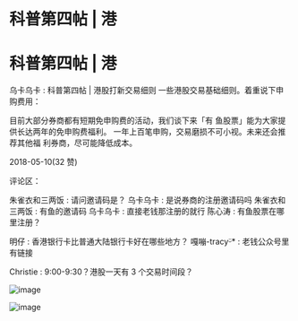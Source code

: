 # 科普第四帖 | 港

# 科普第四帖 | 港

乌卡乌卡 : 科普第四帖 | 港股打新交易细则 一些港股交易基础细则。着重说下申购费用：

目前大部分券商都有短期免申购费的活动，我们谈下来「有 鱼股票」能为大家提供长达两年的免申购费福利。 一年上百笔申购，交易磨损不可小视。未来还会推荐其他福 利券商，尽可能降低成本。

2018-05-10(32 赞)

评论区：

朱雀衣和三两饭 : 请问邀请码是？ 乌卡乌卡 : 是说券商的注册邀请码吗 朱雀衣和三两饭 : 有鱼的邀请码 乌卡乌卡 : 直接老钱那注册的就行 陈心涛 : 有鱼股票在哪里注册？

明仔 : 香港银行卡比普通大陆银行卡好在哪些地方？ 嘎嘣-tracyᵕ̈* : 老钱公众号里有链接

Christie : 9:00-9:30？港股一天有 3 个交易时间段？

![image](img/Image_792.png)

![image](img/Image_793.png)